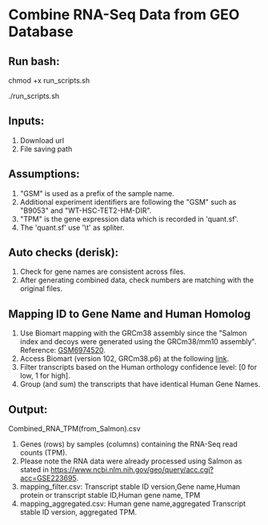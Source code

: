 # Combine RNA-Seq Data from GEO Database
## Run bash:
chmod +x run_scripts.sh

./run_scripts.sh

## Inputs:
1. Download url
2. File saving path 

## Assumptions:
1. "GSM" is used as a prefix of the sample name. 
2. Additional experiment identifiers are following the "GSM" such as "B9053" and "WT-HSC-TET2-HM-DIR".
3. "TPM" is the gene expression data which is recorded in 'quant.sf'.
4. The 'quant.sf' use '\t' as spliter. 

## Auto checks (derisk):
1. Check for gene names are consistent across files.
2. After generating combined data, check numbers are matching with the original files. 

## Mapping ID to Gene Name and Human Homolog
1. Use Biomart mapping with the GRCm38 assembly since the "Salmon index and decoys were generated using the GRCm38/mm10 assembly". Reference: [GSM6974520](https://www.ncbi.nlm.nih.gov/geo/query/acc.cgi?acc=GSM6974520).
2. Access Biomart (version 102, GRCm38.p6) at the following [link](http://nov2020.archive.ensembl.org/index.html).
2. Filter transcripts based on the Human orthology confidence level: [0 for low, 1 for high].
3. Group (and sum) the transcripts that have identical Human Gene Names.


## Output:
Combined_RNA_TPM(from_Salmon).csv
1. Genes (rows) by samples (columns) containing the RNA-Seq read counts (TPM).
2. Please note the RNA data were already processed using Salmon as stated in https://www.ncbi.nlm.nih.gov/geo/query/acc.cgi?acc=GSE223695.
3. mapping_filter.csv: Transcript stable ID version,Gene name,Human protein or transcript stable ID,Human gene name, TPM
4. mapping_aggregated.csv: Human gene name,aggregated Transcript stable ID version, aggregated TPM. 
